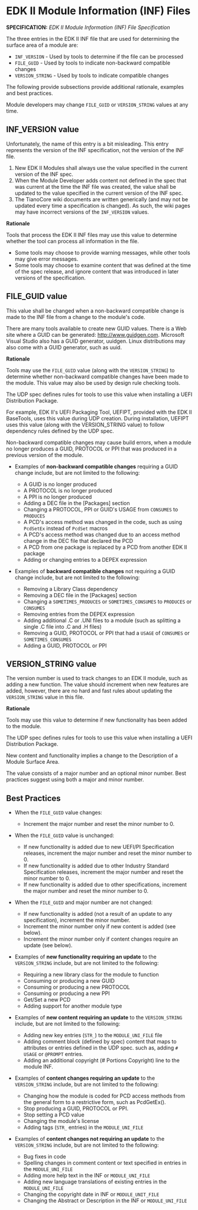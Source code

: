 # EDK II Module Information (INF) Files

**SPECIFICATION:** *EDK II Module Information (INF) File Specification*

The three entries in the EDK II INF file that are used for determining the
surface area of a module are:
- ```INF_VERSION``` - Used by tools to determine if the file can be processed
- ```FILE_GUID``` - Used by tools to indicate non-backward compatible changes
- ```VERSION_STRING``` - Used by tools to indicate compatible changes

The following provide subsections provide additional rationale, examples and best
practices.

Module developers may change ```FILE_GUID``` or ```VERSION_STRING``` values
at any time.

## INF_VERSION value

Unfortunately, the name of this entry is a bit misleading. This entry 
represents the version of the INF specification, not the version of the 
INF file.


1. New EDK II Modules shall always use the value specified in the current 
version of the INF spec.
2. When the Module Developer adds content not defined in the spec that was
current at the time the INF file was created, the value shall be updated
to the value specified in the current version of the INF spec.
3. The TianoCore wiki documents are written generically (and may not be
updated every time a specification is changed). As such, the wiki pages
may have incorrect versions of the ```INF_VERSION``` values.

**Rationale**

Tools that process the EDK II INF files may use this value to determine 
whether the tool can process all information in the file.

* Some tools may choose to provide warning messages, while other tools may 
give error messages.
* Some tools may choose to examine content that was defined at the time of the
spec release, and ignore content that was introduced in later versions of the 
specification.


## FILE_GUID value

This value shall be changed when a non-backward compatible change is made
to the INF file from a change to the module's code.

There are many tools available to create new GUID values. There is a Web
site where a GUID can be generated:  http://www.guidgen.com.  Microsoft
Visual Studio also has a GUID generator, uuidgen. Linux distributions may
also come with a GUID generator, such as uuid.

**Rationale**

Tools may use the ```FILE_GUID``` value (along with the 
```VERSION_STRING```) to determine whether non-backward compatible changes
have been made to the module. This value may also be used by design rule
checking tools.

The UDP spec defines rules for tools to use this value when installing
a UEFI Distribution Package.

For example, EDK II's UEFI Packaging Tool, UEFIPT, provided with the EDK II
BaseTools, uses this value during UDP creation. During installation, UEFIPT
uses this value (along with the VERSION_STRING value) to follow dependency
rules defined by the UDP spec.

Non-backward compatible changes may cause build errors, when a module no
longer produces a GUID, PROTOCOL or PPI that was produced in a previous
version of the module.

* Examples of **non-backward compatible changes** requiring a GUID change 
include, but are not limited to the following:
    * A GUID is no longer produced
    * A PROTOCOL is no longer produced
    * A PPI is no longer produced
    * Adding a DEC file in the [Packages] section
    * Changing a PROTOCOL, PPI or GUID's USAGE from ```CONSUMES``` to 
    ```PRODUCES```
    * A PCD's access method was changed in the code, such as using 
    ```PcdSetEx``` instead of ```PcdSet``` macros
    * A PCD's access method was changed due to an access method change
    in the DEC file that declared the PCD
    * A PCD from one package is replaced by a PCD from another EDK II package
    * Adding or changing entries to a DEPEX expression
 

* Examples of **backward compatible changes** not requiring a GUID change include,
but are not limited to the following:
    * Removing a Library Class dependency
    * Removing a DEC file in the [Packages] section
    * Changing a ```SOMETIMES_PRODUCES``` or ```SOMETIMES_CONSUMES``` to 
    ```PRODUCES``` or ```CONSUMES```
    * Removing entries from the DEPEX expression
    * Adding additional .C or .UNI files to a module (such as splitting a
    single .C file into .C and .H files)
    * Removing a GUID, PROTOCOL or PPI that had a ```USAGE``` of 
    ```CONSUMES``` or ```SOMETIMES_CONSUMES```
    * Adding a GUID, PROTOCOL or PPI

 
## VERSION_STRING value

The version number is used to track changes to an EDK II module, such as
adding a new function. The value should increment when new features are 
added, however, there are no hard and fast rules about updating the 
```VERSION_STRING``` value in this file.

**Rationale**

Tools may use this value to determine if new functionality has been added 
to the module.

The UDP spec defines rules for tools to use this value when installing
a UEFI Distribution Package.

New content and functionality implies a change to the Description of a Module 
Surface Area.

The value consists of a major number and an optional minor number. Best 
practices suggest using both a major and minor number.

## Best Practices

* When the ```FILE_GUID``` value changes:
    - Increment the major number and reset the minor number to 0.


* When the ```FILE_GUID``` value is unchanged: 
    - If new functionality is added due to new UEFI/PI Specification 
    releases, increment the 
    major number and reset the minor number to 0.
    - If new functionality is added due to other Industry Standard 
    Specification releases, increment the major number and reset the 
    minor number to 0.
    - If new functionality is added due to other specifications, 
    increment the major number and reset the minor number to 0.


* When the ```FILE_GUID``` and major number are not changed:
    - If new functionality is added (not a result of an update to any
    specification), increment the minor number. 
    - Increment the minor number only if new content is added (see below).
    - Increment the minor number only if content changes require an update
    (see below).


* Examples of **new functionality requiring an update** to the 
```VERSION_STRING``` include, but are not limited to the following:
    - Requiring a new library class for the module to function
    - Consuming or producing a new GUID
    - Consuming or producing a new PROTOCOL
    - Consuming or producing a new PPI
    - Get/Set a new PCD
    - Adding support for another module type


* Examples of **new content requiring an update** to the 
```VERSION_STRING``` include, but are not limited to the following:
    - Adding new key entries (```STR_```) to the ```MODULE_UNI_FILE```
    file
    - Adding comment block (defined by spec) content that maps to 
    attributes or entries defined in the UDP spec. such as, adding
    ```# USAGE``` or ```@PROMPT``` entries.
    - Adding an additional copyright (# Portions Copyright) line to
    the module INF.
    
 

* Examples of **content changes requiring an update** to the 
```VERSION_STRING``` include, but are not limited to the following:
    - Changing how the module is coded for PCD access methods
    from the general form to a restrictive form, such as PcdGetEx().
    - Stop producing a GUID, PROTOCOL or PPI.
    - Stop setting a PCD value
    - Changing the module's license
    - Adding tags (```STR_``` entries) in the ```MODULE_UNI_FILE```


* Examples of **content changes not requiring an update** to the
```VERSION_STRING``` include, but are not limited to the following:
    - Bug fixes in code
    - Spelling changes in comment content or text specified in
    entries in the ```MODULE_UNI_FILE```
    - Adding more help text in the INF or ```MODULE_UNI_FILE```
    - Adding new language translations of existing entries in the
    ```MODULE_UNI_FILE```
    - Changing the copyright date in INF or ```MODULE_UNIT_FILE```
    - Changing the Abstract or Description in the INF or 
    ```MODULE_UNI_FILE```

